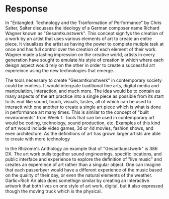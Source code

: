 <!DOCTYPE html>
<html>
 
<body>
<h1> Response </h1>
 <!-- HI FUTURE ANANDITA -->
 
<p>In "Entangled: Technology and the Tranformation of Performance" by Chris Salter, Salter discusses the 
ideology of a German composer name Richard Wagner known as "Gesamtkunstwerk". This concept signifys the creation of 
a work by an artist that uses various elements of art to create an enitre piece. It visualizes the artist as having the power
to complete mutiple task at once and has full control over the creation of each element of their work. Wagner made a lasting 
impression on the creative world, artists in every generation have sought to emulate his style of creation in which where each deisgn aspect 
would rely on the other in order to create a successful art expereince using the new technologies that emerge. </p>

<p>The tools necessary to create "Gesamtkunstwerk" in contemporary society could be endless. It would intergrate traditional fine arts,
digital media and manipulation, interaction, and much more. The idea would be to contain as many aspects of the art practice 
into a single piece as possible from its start to its end like sound, touch, visuals, tastes, all of which can be used to interactt
with one another to create a single art piece which is what is done in performance art many times. This is similar to the concept of 
"built environments" from Week 1. Tools that can be used in contemporary art would be coding, technology, sound production,
etc. Examples of this kind of art would include video games, 3d or 4d movies, fashion shows, and even architecture. As the 
definitions of art has grown larger artists are able to create with more technology </p> 

<p>In the Rhizome's Anthology an example that of "Gesantkunstwerk" is 386 DX. The art work pulls together sound engineerings,
specific locations, and public interface and experience to explore the definition of "live music" and creates an expereince 
of art rather than a singular object. One can imagine that each passerbyer would have a different experience of the music
based on the quality of their day, or even the natural elements of the weather. Garlic=Rich Air also does somethign similar
by creating an interactive artwork that both lives on one style of art work, digital, but it also expressed though the moving 
truck which is the physical. </p>
</body>


</html>
